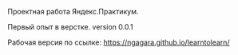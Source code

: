 Проектная работа Яндекс.Практикум.

Первый опыт в верстке. version 0.0.1

Рабочая версия по ссылке: https://ngagara.github.io/learntolearn/
